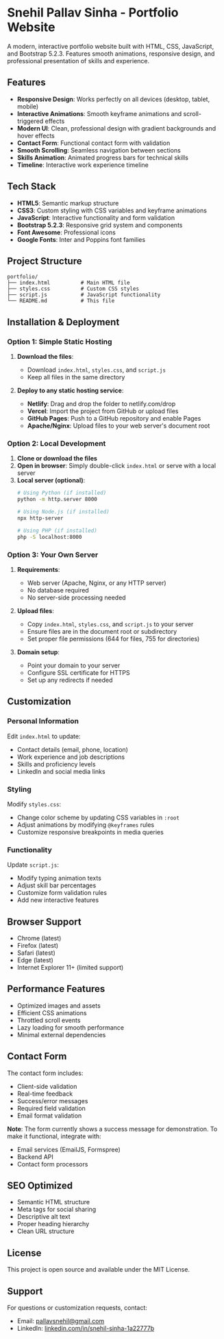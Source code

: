 # Snehil Pallav Sinha - Portfolio Website

A modern, interactive portfolio website built with HTML, CSS, JavaScript, and Bootstrap 5.2.3. Features smooth animations, responsive design, and professional presentation of skills and experience.

## Features

- **Responsive Design**: Works perfectly on all devices (desktop, tablet, mobile)
- **Interactive Animations**: Smooth keyframe animations and scroll-triggered effects
- **Modern UI**: Clean, professional design with gradient backgrounds and hover effects
- **Contact Form**: Functional contact form with validation
- **Smooth Scrolling**: Seamless navigation between sections
- **Skills Animation**: Animated progress bars for technical skills
- **Timeline**: Interactive work experience timeline

## Tech Stack

- **HTML5**: Semantic markup structure
- **CSS3**: Custom styling with CSS variables and keyframe animations
- **JavaScript**: Interactive functionality and form validation
- **Bootstrap 5.2.3**: Responsive grid system and components
- **Font Awesome**: Professional icons
- **Google Fonts**: Inter and Poppins font families

## Project Structure

```
portfolio/
├── index.html          # Main HTML file
├── styles.css          # Custom CSS styles
├── script.js           # JavaScript functionality
└── README.md           # This file
```

## Installation & Deployment

### Option 1: Simple Static Hosting

1. **Download the files**:
   - Download `index.html`, `styles.css`, and `script.js`
   - Keep all files in the same directory

2. **Deploy to any static hosting service**:
   - **Netlify**: Drag and drop the folder to netlify.com/drop
   - **Vercel**: Import the project from GitHub or upload files
   - **GitHub Pages**: Push to a GitHub repository and enable Pages
   - **Apache/Nginx**: Upload files to your web server's document root

### Option 2: Local Development

1. **Clone or download the files**
2. **Open in browser**: Simply double-click `index.html` or serve with a local server
3. **Local server (optional)**:
   ```bash
   # Using Python (if installed)
   python -m http.server 8000
   
   # Using Node.js (if installed)
   npx http-server
   
   # Using PHP (if installed)
   php -S localhost:8000
   ```

### Option 3: Your Own Server

1. **Requirements**:
   - Web server (Apache, Nginx, or any HTTP server)
   - No database required
   - No server-side processing needed

2. **Upload files**:
   - Copy `index.html`, `styles.css`, and `script.js` to your server
   - Ensure files are in the document root or subdirectory
   - Set proper file permissions (644 for files, 755 for directories)

3. **Domain setup**:
   - Point your domain to your server
   - Configure SSL certificate for HTTPS
   - Set up any redirects if needed

## Customization

### Personal Information
Edit `index.html` to update:
- Contact details (email, phone, location)
- Work experience and job descriptions
- Skills and proficiency levels
- LinkedIn and social media links

### Styling
Modify `styles.css`:
- Change color scheme by updating CSS variables in `:root`
- Adjust animations by modifying `@keyframes` rules
- Customize responsive breakpoints in media queries

### Functionality
Update `script.js`:
- Modify typing animation texts
- Adjust skill bar percentages
- Customize form validation rules
- Add new interactive features

## Browser Support

- Chrome (latest)
- Firefox (latest)
- Safari (latest)
- Edge (latest)
- Internet Explorer 11+ (limited support)

## Performance Features

- Optimized images and assets
- Efficient CSS animations
- Throttled scroll events
- Lazy loading for smooth performance
- Minimal external dependencies

## Contact Form

The contact form includes:
- Client-side validation
- Real-time feedback
- Success/error messages
- Required field validation
- Email format validation

**Note**: The form currently shows a success message for demonstration. To make it functional, integrate with:
- Email services (EmailJS, Formspree)
- Backend API
- Contact form processors

## SEO Optimized

- Semantic HTML structure
- Meta tags for social sharing
- Descriptive alt text
- Proper heading hierarchy
- Clean URL structure

## License

This project is open source and available under the MIT License.

## Support

For questions or customization requests, contact:
- Email: pallavsnehil@gmail.com
- LinkedIn: [linkedin.com/in/snehil-sinha-1a22777b](https://linkedin.com/in/snehil-sinha-1a22777b)